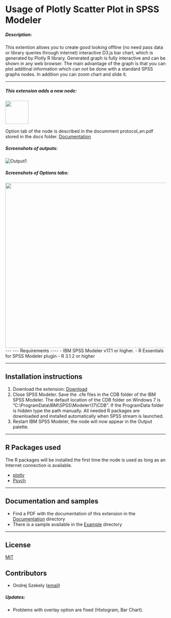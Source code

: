 # Usage of Plotly Scatter Plot in SPSS Modeler
##### Description:

This extention allows you to create good looking offline (no need pass data or library queries through internet) interactive D3.js bar chart, which is generated by Plotly R library. Generated graph is fully interactive and can be shown in any web browser. The main advantage of the graph is that you can plot additinal information which can not be done with a standard SPSS graphs nodes. In addition you can zoom chart and slide it. 

---

##### This extension adds a new node:

<img src="https://raw.githubusercontent.com/OndrejSzekely/Scatter_plots_with_Plotly/master/screenshots/scatter1.PNG" width="73">

Option tab of the node is described in the documment protocol_en.pdf stored in the docs folder. [Documentation][2]

##### Screenshots of outputs: 
![Output1](https://raw.githubusercontent.com/OndrejSzekely/Scatter_plots_with_Plotly/master/screenshots/scatter3.PNG)

##### Screenshots of Options tabs: 
<img src="https://raw.githubusercontent.com/OndrejSzekely/Scatter_plots_with_Plotly/master/screenshots/hist4.PNG" width="520">
---
---
Requirements
----
- IBM SPSS Modeler v17.1 or higher.
- R Essentials for SPSS Modeler plugin
- R 3.1.2 or higher

---
Installation instructions
----
1. Download the extension: [Download][5]
2. Close SPSS Modeler. Save the .cfe files in the CDB folder of the IBM SPSS Modeler. The default location of the CDB folder on Windows 7 is ”C:\ProgramData\IBM\SPSS\Modeler\17\CDB”. If the ProgramData folder is hidden type the path manually. All needed R packages are downloaded and installed automatically when SPSS stream is launched.
3. Restart IBM SPSS Modeler, the node will now appear in the Output palette.

---
R Packages used
----
The R packages will be installed the first time the node is used as long as an Internet connection is available.

- [plotly][7]
- [Psych][8]


---
Documentation and samples
----
- Find a PDF with the documentation of this extension in the [Documentation][2] directory
- There is a sample available in the [Example][3] directory


---
License
----

[MIT][1]


Contributors
----

  - Ondrej Szekely ([email](oszekely@cz.ibm.com))

##### Updates:
- Problems with overlay option are fixed (Histogram, Bar Chart).

[1]: https://opensource.org/licenses/MIT
[2]: https://github.com/OndrejSzekely/Modeler_Plotly/tree/master/docs
[3]: https://github.com/OndrejSzekely/Modeler_Plotly/tree/master/example
[5]: https://github.com/OndrejSzekely/Modeler_Plotly/tree/master/src
[7]: https://plot.ly
[8]: https://cran.r-project.org/web/packages/psych/index.html
